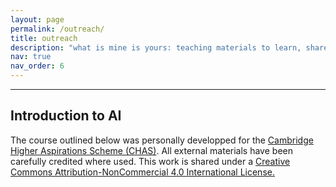 ```yaml
---
layout: page
permalink: /outreach/
title: outreach
description: "what is mine is yours: teaching materials to learn, share, and inspire"
nav: true
nav_order: 6
---
```


---
## Introduction to AI

<emph>The course outlined below was personally developped for the <a href="https://www.cai.cam.ac.uk/access-outreach/schemes-and-events/cambridge-higher-aspirations-scheme">Cambridge Higher Aspirations Scheme (CHAS)</a>. All external materials have been carefully credited where used. This work is shared under a <a href="https://creativecommons.org/licenses/by-nc/4.0/deed.en">Creative Commons Attribution-NonCommercial 4.0 International License.</a></emph>

